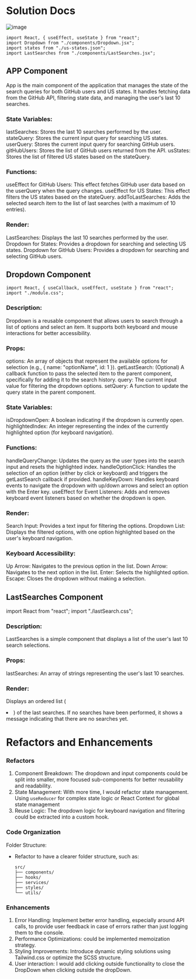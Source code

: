 # Solution Docs

<!-- You can include documentation, additional setup instructions, notes etc. here -->

 ![image](https://github.com/user-attachments/assets/1e339073-7c93-4c54-831a-ba22cd53d7e2)

	import React, { useEffect, useState } from "react";
	import Dropdown from "./components/Dropdown.jsx";
	import states from "./us-states.json";
	import LastSearches from "./components/LastSearches.jsx";

## APP Component <App />
App is the main component of the application that manages the state of the search queries for both GitHub users and US states. It handles fetching data from the GitHub API, filtering state data, and managing the user's last 10 searches.

### State Variables:
lastSearches: Stores the last 10 searches performed by the user.
stateQuery: Stores the current input query for searching US states.
userQuery: Stores the current input query for searching GitHub users.
gitHubUsers: Stores the list of GitHub users returned from the API.
usStates: Stores the list of filtered US states based on the stateQuery.

### Functions:
useEffect for GitHub Users: This effect fetches GitHub user data based on the userQuery when the query changes.
useEffect for US States: This effect filters the US states based on the stateQuery.
addToLastSearches: Adds the selected search item to the list of last searches (with a maximum of 10 entries).

### Render:
LastSearches: Displays the last 10 searches performed by the user.
Dropdown for States: Provides a dropdown for searching and selecting US states.
Dropdown for GitHub Users: Provides a dropdown for searching and selecting GitHub users.

## Dropdown Component

	import React, { useCallback, useEffect, useState } from "react";
	import "./module.css";

### Description:
Dropdown is a reusable component that allows users to search through a list of options and select an item. It supports both keyboard and mouse interactions for better accessibility.

### Props:
options: An array of objects that represent the available options for selection (e.g., { name: "optionName", id: 1 }).
getLastSearch: (Optional) A callback function to pass the selected item to the parent component, specifically for adding it to the search history.
query: The current input value for filtering the dropdown options.
setQuery: A function to update the query state in the parent component.

### State Variables:
isDropdownOpen: A boolean indicating if the dropdown is currently open.
highlightedIndex: An integer representing the index of the currently highlighted option (for keyboard navigation).

### Functions:
handleQueryChange: Updates the query as the user types into the search input and resets the highlighted index.
handleOptionClick: Handles the selection of an option (either by click or keyboard) and triggers the getLastSearch callback if provided.
handleKeyDown: Handles keyboard events to navigate the dropdown with up/down arrows and select an option with the Enter key.
useEffect for Event Listeners: Adds and removes keyboard event listeners based on whether the dropdown is open.

### Render:
Search Input: Provides a text input for filtering the options.
Dropdown List: Displays the filtered options, with one option highlighted based on the user's keyboard navigation.
 
<Dropdown
  options={usStates}
  query={stateQuery}
  setQuery={setStateQuery}
  getLastSearch={addToLastSearches}
/>
 
### Keyboard Accessibility:
Up Arrow: Navigates to the previous option in the list.
Down Arrow: Navigates to the next option in the list.
Enter: Selects the highlighted option.
Escape: Closes the dropdown without making a selection.

## LastSearches Component

import React from "react";
import "./lastSearch.css"; 

### Description:
LastSearches is a simple component that displays a list of the user's last 10 search selections.

### Props:
lastSearches: An array of strings representing the user's last 10 searches.

### Render:
Displays an ordered list (<li>) of the last searches.
If no searches have been performed, it shows a message indicating that there are no searches yet.


# Refactors and Enhancements

### Refactors
1. Component Breakdown: The dropdown and input components could be split into smaller, more focused sub-components for better reusability and readability. 
2. State Management: With more time, I would refactor state management. Using `useReducer` for complex state logic or React Context for global state management
3. Reuse Logic: The dropdown logic for keyboard navigation and filtering could be extracted into a custom hook.

### Code Organization
 Folder Structure: 
   - Refactor to have a clearer folder structure, such as:
     ```
     src/
     ├── components/
     ├── hooks/
     ├── services/
     ├── styles/
     └── utils/
     ```

### Enhancements
1. Error Handling: Implement better error handling, especially around API calls, to provide user feedback in case of errors rather than just logging them to the console.
2. Performance Optimizations: could be implemented memoization strategy.
3. Styling Improvements: Introduce dynamic styling solutions using Tailwind.css or optimize the SCSS structure.
4. User interaction: I would add clicking outside functionality to close the DropDown when clicking outside the dropDown.

